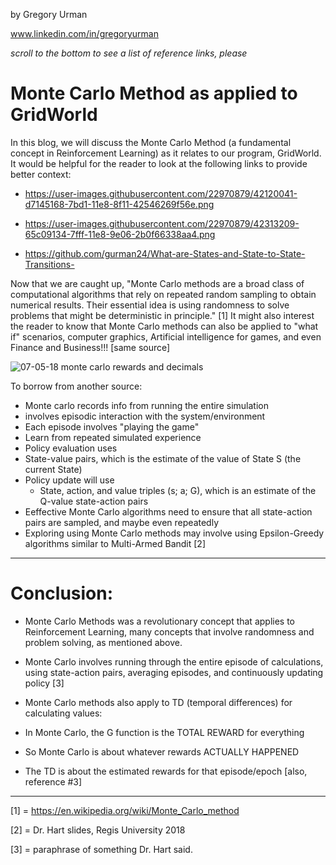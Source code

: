 
by Gregory Urman

www.linkedin.com/in/gregoryurman  

_scroll to the bottom to see a list of reference links, please_


# Monte Carlo Method as applied to GridWorld #

In this blog, we will discuss the Monte Carlo Method (a fundamental concept in Reinforcement Learning) as it relates to our program, GridWorld. It would be helpful for the reader to look at the following links to provide better context:

- https://user-images.githubusercontent.com/22970879/42120041-d7145168-7bd1-11e8-8f11-42546269f56e.png

- https://user-images.githubusercontent.com/22970879/42313209-65c09134-7fff-11e8-9e06-2b0f66338aa4.png

- https://github.com/gurman24/What-are-States-and-State-to-State-Transitions-


Now that we are caught up, "Monte Carlo methods are a broad class of computational algorithms that rely on repeated random sampling to obtain numerical results. Their essential idea is using randomness to solve problems that might be deterministic in principle." [1] It might also interest the reader to know that Monte Carlo methods can also be applied to "what if" scenarios, computer graphics, Artificial intelligence for games, and even Finance and Business!!! [same source] 


![07-05-18 monte carlo rewards and decimals](https://user-images.githubusercontent.com/22970879/42337126-fa95520c-8042-11e8-8fe2-c8fc421fd139.PNG)



To borrow from another source:

- Monte carlo records info from running the entire simulation
- involves episodic interaction with the system/environment
- Each episode involves "playing the game"
- Learn from repeated simulated experience
- Policy evaluation uses
 - State-value pairs, which is the estimate of the value of State S (the current State)
- Policy update will use
  - State, action, and value triples (s; a; G), which is an estimate of the Q-value state-action pairs
-  Eeffective Monte Carlo algorithms need to ensure that all state-action pairs are sampled, and maybe even repeatedly 
- Exploring using Monte Carlo methods may involve using Epsilon-Greedy algorithms similar to Multi-Armed Bandit [2] 

-------------------------------------------------------------------------------------------------------------------------------

# Conclusion: #

- Monte Carlo Methods was a revolutionary concept that applies to Reinforcement Learning, many concepts that involve randomness and problem solving, as mentioned above.

- Monte Carlo involves running through the entire episode of calculations, using state-action pairs, averaging episodes, and  continuously updating policy [3]

- Monte Carlo methods also apply to  TD (temporal differences) for calculating values:
 - In Monte Carlo, the G function is the TOTAL REWARD for everything
 -	So Monte Carlo is about whatever rewards ACTUALLY HAPPENED
 -	The TD is about the estimated rewards for that episode/epoch [also, reference #3]

-------------------------------------------------------------------------------------------------------------------------------


[1] = https://en.wikipedia.org/wiki/Monte_Carlo_method

[2] = Dr. Hart slides, Regis University 2018

[3] = paraphrase of something Dr. Hart said.
